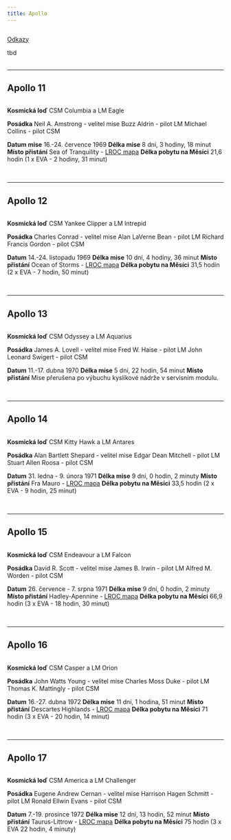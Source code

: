 ```yaml
---
title: Apollo
---
```

<div class="double">
<div class="left">

<div class="pswp-gallery" id="my-gallery">
<a href="/assets/img/apollo/insignias/Apollo_program_insignia.png" 
    data-pswp-width="761" 
    data-pswp-height="768" 
    target="_blank">
    <img src="/assets/img/apollo/insignias/thumbnails/Apollo_program_insignia.png" alt="" />
</a>

[Odkazy](/note/apollo/Odkazy)
</div>

</div>
<div class="right" style="align-self: center;">
tbd
</div>
</div>
<br>
<hr>
<h2>Apollo 11</h2>

<div class="double">
<div class="left">

<div class="pswp-gallery" id="my-gallery">
<a href="/assets/img/apollo/insignias/Apollo_11_insignia.png" 
    data-pswp-width="761" 
    data-pswp-height="768" 
    target="_blank">
    <img src="/assets/img/apollo/insignias/thumbnails/Apollo_11_insignia.png" alt="" />
</a>
</div>

</div>
<div class="right">

__Kosmická loď__ 
CSM Columbia a LM Eagle

__Posádka__
Neil A. Amstrong - velitel mise
Buzz Aldrin - pilot LM
Michael Collins - pilot CSM

__Datum mise__ 
16.-24. července 1969
__Délka mise__ 
8 dní, 3 hodiny, 18 minut
__Místo přistání__ 
Sea of Tranquility - [LROC mapa](https://bit.ly/3Tf8u8a)
__Délka pobytu na Měsíci__ 
21,6 hodin (1 x EVA - 2 hodiny, 31 minut)

</div>
</div>
<br>
<hr>
<h2 id="2">Apollo 12</h2>

<div class="double">
<div class="left">

<div class="pswp-gallery" id="my-gallery">
<a href="/assets/img/apollo/insignias/Apollo_12_insignia.png" 
    data-pswp-width="768" 
    data-pswp-height="768" 
    target="_blank">
    <img src="/assets/img/apollo/insignias/thumbnails/Apollo_12_insignia.png" alt="" />
</a>
</div>

</div>
<div class="right">

__Kosmická loď__ 
CSM Yankee Clipper a LM Intrepid

__Posádka__ 
Charles Conrad - velitel mise
Alan LaVerne Bean - pilot LM 
Richard Francis Gordon - pilot CSM

__Datum__ 
14.-24. listopadu 1969
__Délka mise__ 
10 dní, 4 hodiny, 36 minut
__Místo přistání__ 
Ocean of Storms - [LROC mapa](https://bit.ly/3v0GlZf) 
__Délka pobytu na Měsíci__ 
31,5 hodin (2 x EVA - 7 hodin, 50 minut)

</div>
</div>
<br>
<hr>
<h2 id="2">Apollo 13</h2>

<div class="double">
<div class="left">

<div class="pswp-gallery" id="my-gallery">
<a href="/assets/img/apollo/insignias/Apollo_13_insignia.png" 
    data-pswp-width="767" 
    data-pswp-height="768" 
    target="_blank">
    <img src="/assets/img/apollo/insignias/thumbnails/Apollo_13_insignia.png" alt="" />
</a>
</div>

</div>
<div class="right">

__Kosmická loď__ 
CSM Odyssey a LM Aquarius

__Posádka__ 
James A. Lovell - velitel mise
Fred W. Haise - pilot LM 
John Leonard Swigert - pilot CSM

__Datum__ 
11.-17. dubna 1970
__Délka mise__ 
5 dní, 22 hodin, 54 minut
__Místo přistání__ 
Mise přerušena po výbuchu kyslíkové nádrže v servisním modulu.

</div>
</div>
<br>
<hr>
<h2>Apollo 14</h2>

<div class="double">
<div class="left">

<div class="pswp-gallery" id="my-gallery">
<a href="/assets/img/apollo/insignias/Apollo_14_insignia.png" 
    data-pswp-width="882" 
    data-pswp-height="768" 
    target="_blank">
    <img src="/assets/img/apollo/insignias/thumbnails/Apollo_14_insignia.png" alt="" />
</a>
</div>

</div>
<div class="right">

__Kosmická loď__ 
CSM Kitty Hawk a LM Antares

__Posádka__
Alan Bartlett Shepard - velitel mise
Edgar Dean Mitchell - pilot LM
Stuart Allen Roosa - pilot CSM

__Datum__ 
31. ledna - 9. února 1971
__Délka mise__ 
9 dní, 0 hodin, 2 minuty
__Místo přistání__ 
Fra Mauro - [LROC mapa](https://bit.ly/3wxU0Yh)
__Délka pobytu na Měsíci__ 
33,5 hodin (2 x EVA - 9 hodin, 25 minut)

</div>
</div>
<br>
<hr>
<h2>Apollo 15</h2>

<div class="double">
<div class="left">

<div class="pswp-gallery" id="my-gallery">
<a href="/assets/img/apollo/insignias/Apollo_15_insignia.png" 
    data-pswp-width="767" 
    data-pswp-height="768" 
    target="_blank">
    <img src="/assets/img/apollo/insignias/thumbnails/Apollo_15_insignia.png" alt="" />
</a>
</div>

</div>
<div class="right">

__Kosmická loď__ 
CSM Endeavour a LM Falcon

__Posádka__
David R. Scott - velitel mise
James B. Irwin - pilot LM
Alfred M. Worden - pilot CSM

__Datum__ 
26. července - 7. srpna 1971
__Délka mise__ 
9 dní, 0 hodin, 2 minuty
__Místo přistání__ 
Hadley-Apennine - [LROC mapa](https://bit.ly/49EaeOb) 
__Délka pobytu na Měsíci__ 
66,9 hodin (3 x EVA - 18 hodin, 30 minut)

</div>
</div>
<br>
<hr>
<h2>Apollo 16</h2>

<div class="double">
<div class="left">

<div class="pswp-gallery" id="my-gallery">
<a href="/assets/img/apollo/insignias/Apollo_16_insignia.png" 
    data-pswp-width="773" 
    data-pswp-height="768" 
    target="_blank">
    <img src="/assets/img/apollo/insignias/thumbnails/Apollo_16_insignia.png" alt="" />
</a>
</div>

</div>
<div class="right">

__Kosmická loď__ 
CSM Casper a LM Orion

__Posádka__ 
John Watts Young - velitel mise
Charles Moss Duke - pilot LM
Thomas K. Mattingly - pilot CSM

__Datum__ 
16.-27. dubna 1972
__Délka mise__ 
11 dní, 1 hodina, 51 minut
__Místo přistání__ 
Descartes Highlands - [LROC mapa](https://bit.ly/3P1yWjj)
__Délka pobytu na Měsíci__ 
71 hodin (3 x EVA - 20 hodin, 14 minut)

</div>
</div>
<br>
<hr>
<h2>Apollo 17</h2>

<div class="double">
<div class="left">

<div class="pswp-gallery" id="my-gallery">
<a href="/assets/img/apollo/insignias/Apollo_17_insignia.png" 
    data-pswp-width="768" 
    data-pswp-height="768" 
    target="_blank">
    <img src="/assets/img/apollo/insignias/thumbnails/Apollo_17_insignia.png" alt="" />
</a>
</div>

</div>
<div class="right">

__Kosmická loď__ 
CSM America a LM Challenger

__Posádka__
Eugene Andrew Cernan - velitel mise
Harrison Hagen Schmitt - pilot LM 
Ronald Ellwin Evans - pilot CSM

__Datum__ 
7.-19. prosince 1972
__Délka mise__ 
12 dní, 13 hodin, 52 minut
__Místo přistání__ 
Taurus-Littrow - [LROC mapa](https://bit.ly/3TeqC25)
__Délka pobytu na Měsíci__ 
75 hodin (3 x EVA 22 hodin, 4 minuty)

</div>
</div>
<br>
<br>




